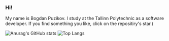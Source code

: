 ### Hi!
My name is Bogdan Puzikov. I study at the Tallinn Polytechnic as a software developer.
If you find something you like, click on the repositiry's star.)

<!--
**PuziBoy/PuziBoy** is a ✨ _special_ ✨ repository because its `README.md` (this file) appears on your GitHub profile.

Here are some ideas to get you started:

- 🔭 I’m currently working on ...
- 🌱 I’m currently learning ...
- 👯 I’m looking to collaborate on ...
- 🤔 I’m looking for help with ...
- 💬 Ask me about ...
- 📫 How to reach me: ...
- 😄 Pronouns: ...
- ⚡ Fun fact: ...
-->
![Anurag's GitHub stats](https://github-readme-stats.vercel.app/api?username=puziboy&show_icons=true&theme=tokyonight)
![Top Langs](https://github-readme-stats.vercel.app/api/top-langs/?username=puziboy&layout=compact&theme=tokyonight)
